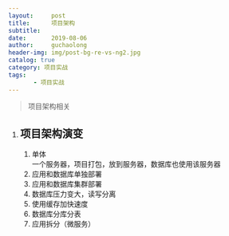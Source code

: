 ```yaml
---
layout:     post
title:      项目架构
subtitle:   
date:       2019-08-06
author:     guchaolong
header-img: img/post-bg-re-vs-ng2.jpg
catalog: true
category: 项目实战
tags:
       - 项目实战
---
```

>项目架构相关

1. ## 项目架构演变
    1. 单体  
    一个服务器，项目打包，放到服务器，数据库也使用该服务器  
    2. 应用和数据库单独部署  
    3. 应用和数据库集群部署  
    4. 数据库压力变大，读写分离  
    5. 使用缓存加快速度  
    6. 数据库分库分表  
    7. 应用拆分（微服务）